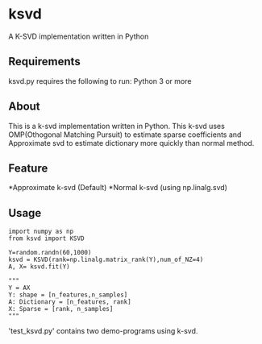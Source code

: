# ksvd

A K-SVD implementation written in Python


Requirements
---------------------------------
ksvd.py requires the following to run:
Python 3 or more


About
----------------------------------
This is a k-svd implementation written in Python.
This k-svd uses OMP(Othogonal Matching Pursuit) to estimate sparse coefficients
and Approximate svd to estimate dictionary more quickly than normal method.


Feature
----------------------------------
*Approximate k-svd (Default)
*Normal k-svd (using np.linalg.svd)


Usage  
----------------------------------
```
import numpy as np
from ksvd import KSVD

Y=random.randn(60,1000)
ksvd = KSVD(rank=np.linalg.matrix_rank(Y),num_of_NZ=4)
A, X= ksvd.fit(Y)

"""
Y = AX
Y: shape = [n_features,n_samples]
A: Dictionary = [n_features, rank]
X: Sparse = [rank, n_samples]
"""
```

'test_ksvd.py' contains two demo-programs using k-svd.

